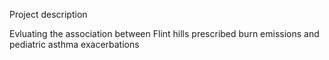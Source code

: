 Project description 

Evluating the association between Flint hills prescribed burn emissions and pediatric asthma exacerbations
